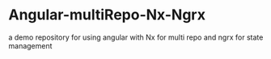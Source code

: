 # Angular-multiRepo-Nx-Ngrx
a demo repository for using angular with Nx for multi repo and ngrx for state management
